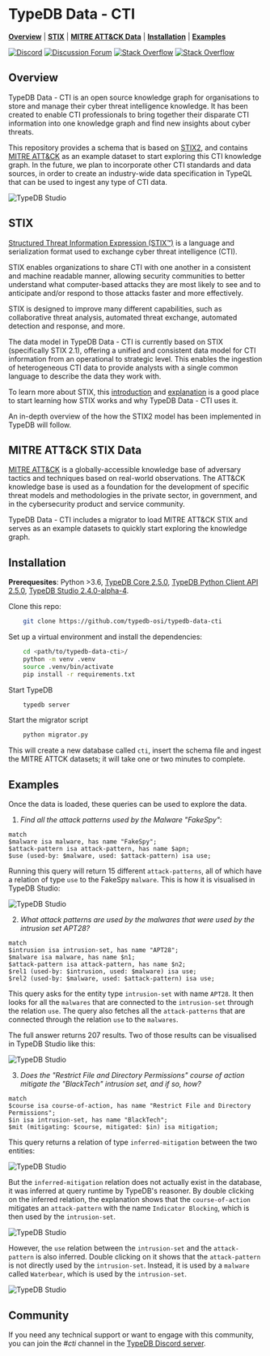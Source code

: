 

# TypeDB Data - CTI

**[Overview](#overview)** | **[STIX](#stix)** | **[MITRE ATT&CK Data](#mitre%20att%26ck%20data)** | **[Installation](#installation)** | **[Examples](#examples)**

[![Discord](https://img.shields.io/discord/665254494820368395?color=7389D8&label=chat&logo=discord&logoColor=ffffff)](https://vaticle.com/discord)
[![Discussion Forum](https://img.shields.io/discourse/https/forum.vaticle.com/topics.svg)](https://forum.vaticle.com)
[![Stack Overflow](https://img.shields.io/badge/stackoverflow-typedb-796de3.svg)](https://stackoverflow.com/questions/tagged/typedb)
[![Stack Overflow](https://img.shields.io/badge/stackoverflow-typeql-3dce8c.svg)](https://stackoverflow.com/questions/tagged/typeql)

## Overview
TypeDB Data - CTI is an open source knowledge graph for organisations to store and manage their cyber threat intelligence knowledge. It has been created to enable CTI professionals to bring together their disparate CTI information into one knowledge graph and find new insights about cyber threats.

This repository provides a schema that is based on [STIX2](https://oasis-open.github.io/cti-documentation/), and contains [MITRE ATT&CK](https://github.com/mitre-attack/attack-stix-data) as an example dataset to start exploring this CTI knowledge graph. In the future, we plan to incorporate other CTI standards and data sources, in order to create an industry-wide data specification in TypeQL that can be used to ingest any type of CTI data. 

![TypeDB Studio](Images/query_0.png)


## STIX

[Structured Threat Information Expression (STIX™)](https://oasis-open.github.io/cti-documentation/) is a language and serialization format used to exchange cyber threat intelligence (CTI).

STIX enables organizations to share CTI with one another in a consistent and machine readable manner, allowing security communities to better understand what computer-based attacks they are most likely to see and to anticipate and/or respond to those attacks faster and more effectively.

STIX is designed to improve many different capabilities, such as collaborative threat analysis, automated threat exchange, automated detection and response, and more.

The data model in TypeDB Data - CTI is currently based on STIX (specifically STIX 2.1), offering a unified and consistent data model for CTI information from an operational to strategic level. This enables the ingestion of heterogeneous CTI data to provide analysts with a single common language to describe the data they work with.  

To learn more about STIX, this [introduction](https://oasis-open.github.io/cti-documentation/stix/walkthrough) and [explanation](https://oasis-open.github.io/cti-documentation/examples/visualized-sdo-relationships) is a good place to start learning how STIX works and why TypeDB Data - CTI uses it. 

An in-depth overview of the how the STIX2 model has been implemented in TypeDB will follow. 

## MITRE ATT&CK STIX Data

[MITRE ATT&CK](https://github.com/mitre-attack/attack-stix-data) is a globally-accessible knowledge base of adversary tactics and techniques based on real-world observations. The ATT&CK knowledge base is used as a foundation for the development of specific threat models and methodologies in the private sector, in government, and in the cybersecurity product and service community.

TypeDB Data - CTI includes a migrator to load MITRE ATT&CK STIX and serves as an example datasets to quickly start exploring the knowledge graph. 

## Installation 

**Prerequesites**: Python >3.6,  [TypeDB Core 2.5.0](https://vaticle.com/download#core),  [TypeDB Python Client API 2.5.0](https://docs.vaticle.com/docs/client-api/python),  [TypeDB Studio 2.4.0-alpha-4](https://vaticle.com/download#typedb-studio).

Clone this repo:

```bash 
    git clone https://github.com/typedb-osi/typedb-data-cti
```

Set up a virtual environment and install the dependencies:

```bash
    cd <path/to/typedb-data-cti>/
    python -m venv .venv
    source .venv/bin/activate
    pip install -r requirements.txt
```
Start TypeDB
```bash 
    typedb server
```
Start the migrator script

```bash
    python migrator.py
```
This will create a new database called `cti`, insert the schema file and ingest the MITRE ATTCK datasets; it will take one or two minutes to complete. 

## Examples

Once the data is loaded, these queries can be used to explore the data. 

1. *Find all the attack patterns used by the Malware "FakeSpy"*:
```
match 
$malware isa malware, has name "FakeSpy";
$attack-pattern isa attack-pattern, has name $apn;
$use (used-by: $malware, used: $attack-pattern) isa use; 
```

Running this query will return 15 different `attack-patterns`, all of which have a relation of type `use` to the FakeSpy `malware`. This is how it is visualised in TypeDB Studio: 

![TypeDB Studio](Images/query_1.png)

2. *What attack patterns are used by the malwares that were used by the intrusion set APT28?*
```
match 
$intrusion isa intrusion-set, has name "APT28"; 
$malware isa malware, has name $n1; 
$attack-pattern isa attack-pattern, has name $n2;
$rel1 (used-by: $intrusion, used: $malware) isa use; 
$rel2 (used-by: $malware, used: $attack-pattern) isa use; 
```
This query asks for the entity type `intrusion-set` with name `APT28`. It then looks for all the `malwares` that are connected to the `intrusion-set` through the relation `use`. The query also fetches all the `attack-patterns` that are connected through the relation `use` to the `malwares`.

The full answer returns 207 results. Two of those results can be visualised in TypeDB Studio like this: 

![TypeDB Studio](Images/query_2.png)

3. *Does the "Restrict File and Directory Permissions" course of action mitigate the "BlackTech" intrusion set, and if so, how?*
```
match
$course isa course-of-action, has name "Restrict File and Directory Permissions";
$in isa intrusion-set, has name "BlackTech";  
$mit (mitigating: $course, mitigated: $in) isa mitigation;
```
This query returns a relation of type `inferred-mitigation` between the two entities: 
 
![TypeDB Studio](Images/query_3.png)

But the `inferred-mitigation` relation does not actually exist in the database, it was inferred at query runtime by TypeDB's reasoner. By double clicking on the inferred relation, the explanation shows that the `course-of-action` mitigates an `attack-pattern` with the name `Indicator Blocking`, which is then used by the `intrusion-set`.

![TypeDB Studio](Images/query_4.png)

However, the `use` relation between the `intrusion-set` and the `attack-pattern` is also inferred. Double clicking on it shows that the `attack-pattern` is not directly used by the `intrusion-set`. Instead, it is used by a `malware` called `Waterbear`, which is used by the `intrusion-set`.

![TypeDB Studio](Images/query_5.png)

## Community
If you need any technical support or want to engage with this community, you can join the *#cti* channel in the [TypeDB Discord server](https://vaticle.com/typedb). 